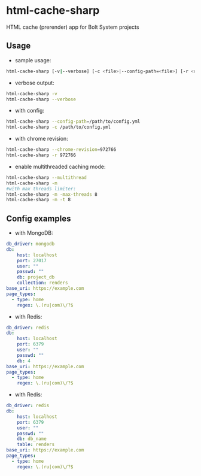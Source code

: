 # html-cache-sharp

HTML cache (prerender) app for Bolt System projects

## Usage

- sample usage:

```bash
html-cache-sharp [-v|--verbose] [-c <file>|--config-path=<file>] [-r <revision>|--chrome-revision=<revision>] [-m|--multithread]
```

- verbose output:

```bash
html-cache-sharp -v
html-cache-sharp --verbose
```

- with config:

```bash
html-cache-sharp --config-path=/path/to/config.yml
html-cache-sharp -c /path/to/config.yml
```

- with chrome revision:

```bash
html-cache-sharp --chrome-revision=972766
html-cache-sharp -r 972766
```

- enable multithreaded caching mode:

```bash
html-cache-sharp --multithread
html-cache-sharp -m
#with max threads limiter:
html-cache-sharp -m -max-threads 8
html-cache-sharp -m -t 8
```

## Config examples

- with MongoDB:

```yml
db_driver: mongodb
db:
    host: localhost
    port: 27017
    user: ""
    passwd: ""
    db: project_db
    collection: renders
base_uri: https://example.com
page_types:
  - type: home
    regex: \.(ru|com)\/?$
```

- with Redis:

```yml
db_driver: redis
db:
    host: localhost
    port: 6379
    user: ""
    passwd: ""
    db: 4
base_uri: https://example.com
page_types:
  - type: home
    regex: \.(ru|com)\/?$
```

- with Redis:

```yml
db_driver: redis
db:
    host: localhost
    port: 6379
    user: ""
    passwd: ""
    db: db_name
    table: renders
base_uri: https://example.com
page_types:
  - type: home
    regex: \.(ru|com)\/?$
```
